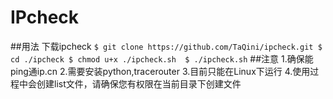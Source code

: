 # IPcheck

##用法
    下载ipcheck
    ```
    $ git clone https://github.com/TaQini/ipcheck.git
    $ cd ./ipcheck
    $ chmod u+x ./ipcheck.sh 
    $ ./ipcheck.sh
    ```
##注意
    1.确保能ping通ip.cn
    2.需要安装python,tracerouter
    3.目前只能在Linux下运行
    4.使用过程中会创建list文件，请确保您有权限在当前目录下创建文件

